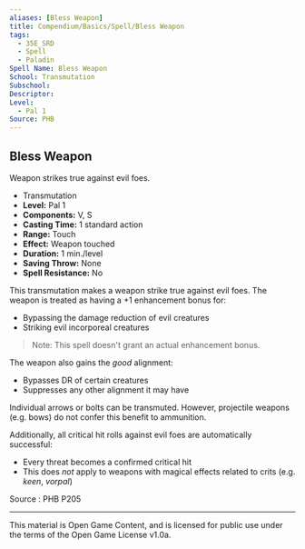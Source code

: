 ```yaml
---
aliases: [Bless Weapon]
title: Compendium/Basics/Spell/Bless Weapon
tags: 
  - 35E_SRD
  - Spell
  - Paladin
Spell Name: Bless Weapon
School: Transmutation
Subschool: 
Descriptor: 
Level:
  - Pal 1
Source: PHB
---
```


## Bless Weapon

Weapon strikes true against evil foes.

*   Transmutation
*   **Level:** Pal 1
*   **Components:** V, S
*   **Casting Time:** 1 standard action
*   **Range:** Touch
*   **Effect:** Weapon touched
*   **Duration:** 1 min./level
*   **Saving Throw:** None
*   **Spell Resistance:** No

This transmutation makes a weapon strike true against evil foes. The weapon is treated as having a +1 enhancement bonus for:
- Bypassing the damage reduction of evil creatures
- Striking evil incorporeal creatures  
> Note: This spell doesn't grant an actual enhancement bonus.

The weapon also gains the *good* alignment:
- Bypasses DR of certain creatures
- Suppresses any other alignment it may have

Individual arrows or bolts can be transmuted. However, projectile weapons (e.g. bows) do not confer this benefit to ammunition.

Additionally, all critical hit rolls against evil foes are automatically successful:
- Every threat becomes a confirmed critical hit
- This does *not* apply to weapons with magical effects related to crits (e.g. *keen*, *vorpal*)

Source : PHB P205

---

This material is Open Game Content, and is licensed for public use under  
the terms of the Open Game License v1.0a.
